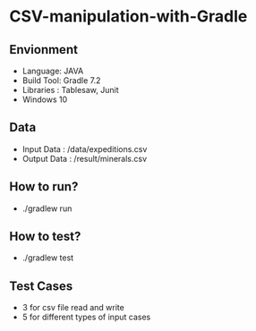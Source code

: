 # CSV-manipulation-with-Gradle

## Envionment
- Language: JAVA
- Build Tool: Gradle 7.2
- Libraries : Tablesaw, Junit
- Windows 10

## Data 
- Input Data : /data/expeditions.csv
- Output Data : /result/minerals.csv

## How to run?
- ./gradlew run

## How to test?
- ./gradlew test

## Test Cases
- 3 for csv file read and write
- 5 for different types of input cases
